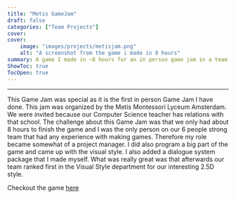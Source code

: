 ```yaml
---
title: "Metis GameJam"
draft: false
categories: ["Team Projects"]
cover:
cover:
    image: "images/projects/metisjam.png"
    alt: "A screenshot from the game i made in 8 hours"
summary: A game I made in ~8 hours for an in person game jam in a team ranging ages 13-17.
ShowToc: true
TocOpen: true
---
```


---
This Game Jam was special as it is the first in person Game Jam I have done. This jam was organized by the Metis Montessori Lyceum Amsterdam. We were invited because our Computer Science teacher has relations with that school. The challenge about this Game Jam was that we only had about 8 hours to finish the game and I was the only person on our 6 people strong team that had any experience with making games. Therefore my role became somewhat of a project manager. I did also program a big part of the game and came up with the visual style. I also added a dialogue system package that I made myself.
What was really great was that afterwards our team ranked first in the Visual Style department for our interesting 2.5D style.

Checkout the game [here](https://chaoticaurora.itch.io/farmingsimulatorprototype)